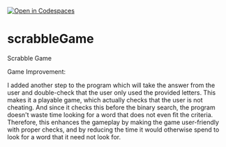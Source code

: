 [![Open in Codespaces](https://classroom.github.com/assets/launch-codespace-2972f46106e565e64193e422d61a12cf1da4916b45550586e14ef0a7c637dd04.svg)](https://classroom.github.com/open-in-codespaces?assignment_repo_id=21074100)
# scrabbleGame

Scrabble Game 

Game Improvement:

I added another step to the program which will take the answer from the user and double-check that the user only used the provided letters. This makes it a playable game, which actually checks that the user is not cheating. And since it checks this before the binary search, the program doesn't waste time looking for a word that does not even fit the criteria. Therefore, this enhances the gameplay by making the game user-friendly with proper checks, and by reducing the time it would otherwise spend to look for a word that it need not look for. 
